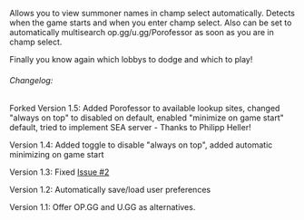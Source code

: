 Allows you to view summoner names in champ select automatically. Detects when the game starts and when you enter champ select. Also can be set to automatically multisearch op.gg/u.gg/Porofessor as soon as you are in champ select.

Finally you know again which lobbys to dodge and which to play!



###### Changelog:
Forked
Version 1.5:  Added Porofessor to available lookup sites, changed "always on top" to disabled on default, enabled "minimize on game start" default, tried to implement SEA server - Thanks to Philipp Heller!

Version 1.4:  Added toggle to disable "always on top", added automatic minimizing on game start

Version 1.3:  Fixed [Issue #2](https://github.com/tGecko/ChampSelectSpy/issues/2)

Version 1.2:  Automatically save/load user preferences

Version 1.1:  Offer OP.GG and U.GG as alternatives.
